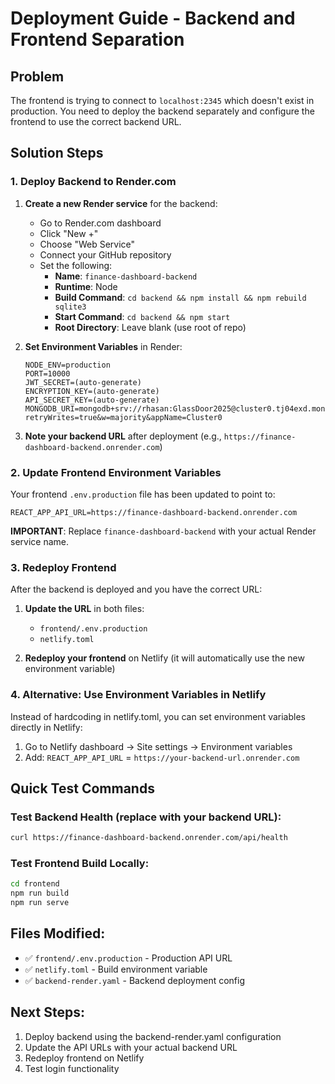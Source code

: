 # Deployment Guide - Backend and Frontend Separation

## Problem
The frontend is trying to connect to `localhost:2345` which doesn't exist in production. You need to deploy the backend separately and configure the frontend to use the correct backend URL.

## Solution Steps

### 1. Deploy Backend to Render.com

1. **Create a new Render service** for the backend:
   - Go to Render.com dashboard
   - Click "New +"
   - Choose "Web Service"
   - Connect your GitHub repository
   - Set the following:
     - **Name**: `finance-dashboard-backend`
     - **Runtime**: Node
     - **Build Command**: `cd backend && npm install && npm rebuild sqlite3`
     - **Start Command**: `cd backend && npm start`
     - **Root Directory**: Leave blank (use root of repo)

2. **Set Environment Variables** in Render:
   ```
   NODE_ENV=production
   PORT=10000
   JWT_SECRET=(auto-generate)
   ENCRYPTION_KEY=(auto-generate)
   API_SECRET_KEY=(auto-generate)
   MONGODB_URI=mongodb+srv://rhasan:GlassDoor2025@cluster0.tj04exd.mongodb.net/genius_db?retryWrites=true&w=majority&appName=Cluster0
   ```

3. **Note your backend URL** after deployment (e.g., `https://finance-dashboard-backend.onrender.com`)

### 2. Update Frontend Environment Variables

Your frontend `.env.production` file has been updated to point to:
```
REACT_APP_API_URL=https://finance-dashboard-backend.onrender.com
```

**IMPORTANT**: Replace `finance-dashboard-backend` with your actual Render service name.

### 3. Redeploy Frontend

After the backend is deployed and you have the correct URL:

1. **Update the URL** in both files:
   - `frontend/.env.production`
   - `netlify.toml`

2. **Redeploy your frontend** on Netlify (it will automatically use the new environment variable)

### 4. Alternative: Use Environment Variables in Netlify

Instead of hardcoding in netlify.toml, you can set environment variables directly in Netlify:

1. Go to Netlify dashboard → Site settings → Environment variables
2. Add: `REACT_APP_API_URL` = `https://your-backend-url.onrender.com`

## Quick Test Commands

### Test Backend Health (replace with your backend URL):
```bash
curl https://finance-dashboard-backend.onrender.com/api/health
```

### Test Frontend Build Locally:
```bash
cd frontend
npm run build
npm run serve
```

## Files Modified:
- ✅ `frontend/.env.production` - Production API URL
- ✅ `netlify.toml` - Build environment variable
- ✅ `backend-render.yaml` - Backend deployment config

## Next Steps:
1. Deploy backend using the backend-render.yaml configuration
2. Update the API URLs with your actual backend URL
3. Redeploy frontend on Netlify
4. Test login functionality